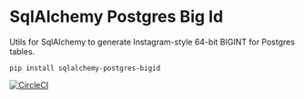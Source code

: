 # SqlAlchemy Postgres Big Id

Utils for SqlAlchemy to generate Instagram-style 64-bit BIGINT for Postgres tables.

```
pip install sqlalchemy-postgres-bigid
```

[![CircleCI](https://circleci.com/gh/alvinchow86/sqlalchemy-postgres-bigid.svg?style=svg)](https://circleci.com/gh/alvinchow86/sqlalchemy-postgres-bigid)

